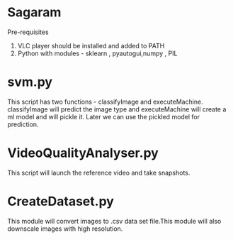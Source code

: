 # Sagaram
Pre-requisites

1. VLC player should be installed and added to PATH
2. Python with modules - sklearn , pyautogui,numpy , PIL 

svm.py
=================================
This script has two functions - classifyImage and executeMachine.
classifyImage will predict the image type and executeMachine will create a ml model and will pickle it.
Later we can use the pickled model for prediction.

VideoQualityAnalyser.py
==================================
This script will launch the reference video and take snapshots.

CreateDataset.py
==================================
This module will convert images to .csv data set file.This module will also downscale images with high resolution.